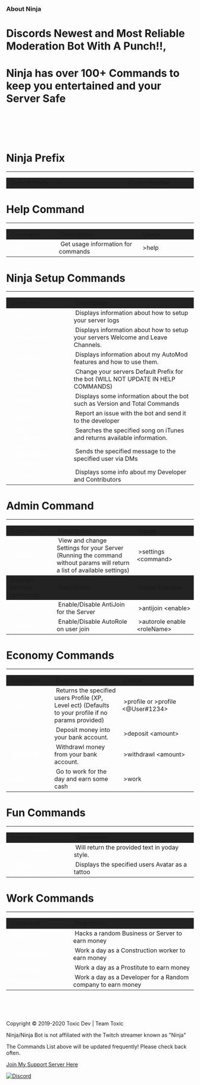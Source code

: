 <html><head>
</head><body><h3>About Ninja</h3>
<h1>Discords Newest and Most Reliable Moderation Bot With A Punch!!,</h1>
<h1>Ninja has over 100+ Commands to keep you entertained and your Server Safe</h1>
<br>
<br>
<br>
<br>
<h1>Ninja Prefix</h1>
<hr>
<table border="0" cellpadding="10" style="width:100%;border-color:none;margin-left:auto;margin-right:auto;">
<tbody>
<tr style="height: 25px; background: #222222 !important;">
<td style="width: 163.533px; height: 28px;">&nbsp;Default Prefix</td>
<td style="width: 351.467px; height: 23px;">&nbsp;></td>
<td style="width: 237px; height: 23px;">&nbsp;(Customizable)</td>
</tr>
</tbody>
</table>
<h1>Help Command</h1>
<hr>
<table border="0" cellpadding="10" style="width:100%;border-color:none;margin-left:auto;margin-right:auto;">
<tbody>
<tr style="height: 25px; background: #222222 !important;">
<td style="width: 163.533px; height: 28px;">&nbsp;Command</td>
<td style="width: 351.467px; height: 23px;">&nbsp;Description</td>
<td style="width: 237px; height: 23px;">&nbsp;Usage</td>
</tr>
 <tr style="height: 20px;">
<td style="width: 163.533px; height: 20px;">&nbsp;<span style="color: white;">help</span></td>
<td style="width: 351.467px; height: 20px;">&nbsp;Get usage information for commands</td>
<td style="width: 237px; height: 20px;">&nbsp;>help</td>
</tr>
</tbody>
</table>
<h1>Ninja Setup Commands</h1>
<hr>
<table border="0" cellpadding="10" style="width:100%;border-color:none;margin-left:auto;margin-right:auto;">
<tbody>
<tr style="height: 25px; background: #222222 !important;">
<td style="width: 163.533px; height: 28px;">&nbsp;Command</td>
<td style="width: 351.467px; height: 23px;">&nbsp;Description</td>
</tr>
<tr style="height: 20px;">
<td style="width: 163.533px; height: 20px;">&nbsp;<span style="color: white;">>logs</span></td>
<td style="width: 351.467px; height: 20px;">&nbsp;Displays information about how to setup your server logs</td>
</tr>
<tr style="height: 20px;">
<td style="width: 163.533px; height: 20px;">&nbsp;<span style="color: white;">>welcomeleave</span></td>
<td style="width: 351.467px; height: 20px;">&nbsp;Displays information about how to setup your servers Welcome and Leave Channels.</td>
</tr>
<tr style="height: 20px;">
<td style="width: 163.533px; height: 20px;">&nbsp;<span style="color: white;">>automod</span></td>
<td style="width: 351.467px; height: 20px;">&nbsp;Displays information about my AutoMod features and how to use them.</td>
</tr>
<tr style="height: 20px;">
<td style="width: 163.533px; height: 20px;">&nbsp;<span style="color: white;">>prefix &lt;newPrefix&gt;</span></td>
<td style="width: 351.467px; height: 20px;">&nbsp;Change your servers Default Prefix for the bot (WILL NOT UPDATE IN HELP COMMANDS)</td>
</tr>
<tr style="height: 20px;">
<td style="width: 163.533px; height: 20px;">&nbsp;<span style="color: white;">>botinfo</span></td>
<td style="width: 351.467px; height: 20px;">&nbsp;Displays some information about the bot such as Version and Total Commands</td>
</tr>
<tr style="height: 20px;">
<td style="width: 163.533px; height: 20px;">&nbsp;<span style="color: white;">>issue</span></td>
<td style="width: 351.467px; height: 20px;">&nbsp;Report an issue with the bot and send it to the developer</td>
</tr>
<tr style="height: 20px;">
<td style="width: 163.533px; height: 20px;">&nbsp;<span style="color: white;">>itunes &lt;songName&gt;</span></td>
<td style="width: 351.467px; height: 20px;">&nbsp;Searches the specified song on iTunes and returns available information.</td>
</tr>
<tr style="height: 20px;">
<td style="width: 163.533px; height: 20px;">&nbsp;<span style="color: white;">>dm &lt;@User#1234&gt; &lt;message&gt;</span></td>
<td style="width: 351.467px; height: 20px;">&nbsp;Sends the specified message to the specified user via DMs</td>
</tr>
<tr style="height: 20px;">
<td style="width: 163.533px; height: 20px;">&nbsp;<span style="color: white;">>credits</span></td>
<td style="width: 351.467px; height: 20px;">&nbsp;Displays some info about my Developer and Contributors</td>
</tr>
</tbody>
</table>
<h1>Admin Command</h1>
<hr>
<table border="0" cellpadding="10" style="width:100%;border-color:none;margin-left:auto;margin-right:auto;">
<tbody>
<tr style="height: 25px; background: #222222 !important;">
<td style="width: 163.533px; height: 28px;">&nbsp;Command</td>
<td style="width: 351.467px; height: 23px;">&nbsp;Description</td>
<td style="width: 237px; height: 23px;">&nbsp;Usage</td>
</tr>
<tr style="height: 20px;">
<td style="width: 163.533px; height: 20px;">&nbsp;<span style="color: white;">settings</span></td>
<td style="width: 351.467px; height: 20px;">&nbsp;View and change Settings for your Server (Running the command without params will return a list of available settings)</td>
<td style="width: 237px; height: 20px;">&nbsp;>settings &lt;command&gt;</td>
</tr>
<tr style="height: 25px; background: #222222 !important;">
<td style="width: 163.533px; height: 28px;">&nbsp;Example Settings commands</td>
<td style="width: 351.467px; height: 23px;">&nbsp;Description</td>
<td style="width: 237px; height: 23px;">&nbsp;Usage Example</td>
</tr>
<tr style="height: 20px;">
<td style="width: 163.533px; height: 20px;">&nbsp;<span style="color: white;">antijoin</span></td>
<td style="width: 351.467px; height: 20px;">&nbsp;Enable/Disable AntiJoin for the Server</td>
<td style="width: 237px; height: 20px;">&nbsp;>antijoin &lt;enable&gt;</td>
</tr>
<tr style="height: 20px;">
<td style="width: 163.533px; height: 20px;">&nbsp;<span style="color: white;">autorole</span></td>
<td style="width: 351.467px; height: 20px;">&nbsp;Enable/Disable AutoRole on user join</td>
<td style="width: 237px; height: 20px;">&nbsp;>autorole enable &lt;roleName&gt;</td>
</tr>
</tbody>
</table>
<h1>Economy Commands</h1>
<hr><table border="0" cellpadding="10" style="width:100%;border-color:none;margin-left:auto;margin-right:auto;">
 
<tbody>
<tr style="height: 25px; background: #222222 !important;">
<td style="width: 163.533px; height: 28px;">&nbsp;Command</td>
<td style="width: 351.467px; height: 23px;">&nbsp;Description</td>
<td style="width: 237px; height: 23px;">&nbsp;Usage</td>
</tr>
<tr style="height: 20px;">
<td style="width: 163.533px; height: 20px;">&nbsp;<span style="color: white;">profile</span></td>
<td style="width: 351.467px; height: 20px;">&nbsp;Returns the specified users Profile (XP, Level ect) (Defaults to your profile if no params provided)</td>
<td style="width: 337px; height: 20px;">&nbsp;>profile or >profile &lt;@User#1234&gt;</td>
</tr>
<tr style="height: 20px;">
<td style="width: 163.533px; height: 20px;">&nbsp;<span style="color: white;">deposit</span></td>
<td style="width: 351.467px; height: 20px;">&nbsp;Deposit money into your bank account.</td>
<td style="width: 337px; height: 20px;">&nbsp;>deposit &lt;amount&gt;</td>
</tr>
<tr style="height: 20px;">
<td style="width: 163.533px; height: 20px;">&nbsp;<span style="color: white;">withdrawl</span></td>
<td style="width: 351.467px; height: 20px;">&nbsp;Withdrawl money from your bank account.</td>
<td style="width: 337px; height: 20px;">&nbsp;>withdrawl &lt;amount&gt;</td>
</tr>
<tr style="height: 20px;">
<td style="width: 163.533px; height: 20px;">&nbsp;<span style="color: white;">work</span></td>
<td style="width: 351.467px; height: 20px;">&nbsp;Go to work for the day and earn some cash</td>
<td style="width: 337px; height: 20px;">&nbsp;>work</td>
</tr>
</tbody>
</table>
<h1>Fun Commands</h1>
<hr><table border="0" cellpadding="10" style="width:100%;border-color:none;margin-left:auto;margin-right:auto;">
 
<tbody>
<tr style="height: 25px; background: #222222 !important;">
<td style="width: 163.533px; height: 28px;">&nbsp;Command</td>
<td style="width: 351.467px; height: 23px;">&nbsp;Description</td>
</tr>
<tr style="height: 20px;">
<td style="width: 163.533px; height: 20px;">&nbsp;<span style="color: white;">>yoda &lt;text&gt;</span></td>
<td style="width: 351.467px; height: 20px;">&nbsp;Will return the provided text in yoday style.</td>
</tr>
<tr style="height: 20px;">
<td style="width: 163.533px; height: 20px;">&nbsp;<span style="color: white;">>tattoo &lt;@User#1234&gt;</span></td>
<td style="width: 351.467px; height: 20px;">&nbsp;Displays the specified users Avatar as a tattoo</td>
</tr>
</tbody>
</table>
<h1>Work Commands</h1>
<hr><table border="0" cellpadding="10" style="width:100%;border-color:none;margin-left:auto;margin-right:auto;">
 
<tbody>
<tr style="height: 25px; background: #222222 !important;">
<td style="width: 163.533px; height: 28px;">&nbsp;Command</td>
<td style="width: 351.467px; height: 23px;">&nbsp;Description</td>
</tr>
<tr style="height: 20px;">
<td style="width: 163.533px; height: 20px;">&nbsp;<span style="color: white;">>hack</span></td>
<td style="width: 351.467px; height: 20px;">&nbsp;Hacks a random Business or Server to earn money</td>
</tr>
<tr style="height: 20px;">
<td style="width: 163.533px; height: 20px;">&nbsp;<span style="color: white;">>construction</span></td>
<td style="width: 351.467px; height: 20px;">&nbsp;Work a day as a Construction worker to earn money</td>
</tr>
<tr style="height: 20px;">
<td style="width: 163.533px; height: 20px;">&nbsp;<span style="color: white;">>prostitute</span></td>
<td style="width: 351.467px; height: 20px;">&nbsp;Work a day as a Prostitute to earn money</td>
</tr>
<tr style="height: 20px;">
<td style="width: 163.533px; height: 20px;">&nbsp;<span style="color: white;">developer</span></td>
<td style="width: 351.467px; height: 20px;">&nbsp;Work a day as a Developer for a Random company to earn money</td>
</tr>
</tbody>
</table>
<br>
<br>
<br>
<div class="footer">
    <p class="my-copyright">Copyright © 2019-2020 Toxic Dev | Team Toxic</p>
    <p class="my-copyright">Ninja/Ninja Bot is not affiliated with the Twitch streamer known as "Ninja"</p>
    <p class="my-copyright">The Commands List above will be updated frequently! Please check back often.</p>
    <a target="_blank" onclick="trackCampaignWebClick('', 'description');" rel="nofollow" href="https://discord.gg/NeeaqnC">Join My Support Server Here</a>
</div></body></html>
 
[![Discord](https://discordapp.com/api/guilds/668701870663008257/widget.png?style=banner2)](https://discord.gg/NeeaqnC)
